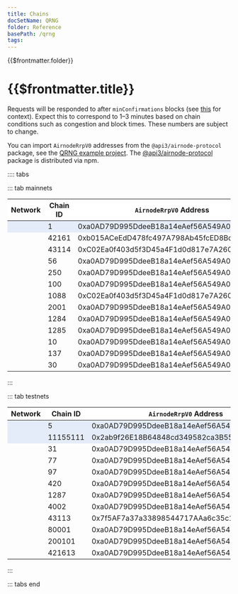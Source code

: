 ```yaml
---
title: Chains
docSetName: QRNG
folder: Reference
basePath: /qrng
tags:
---
```


<style>
  .mainnets th {
    background: white;
    word-wrap: break-word;
    text-align: center;
  }
  .mainnets tr:nth-child(1) { background: #e5ecf9; }
  
  .testnets th {
    background: white;
    word-wrap: break-word;
    text-align: center;
  }
  .testnets tr:nth-child(1) { background: #e5ecf9; }
  .testnets tr:nth-child(2) { background: #e5ecf9; }

</style>

<TitleSpan>{{$frontmatter.folder}}</TitleSpan>

# {{$frontmatter.title}}

Requests will be responded to after `minConfirmations` blocks (see
[this](https://blog.ethereum.org/2015/09/14/on-slow-and-fast-block-times/) for
context). Expect this to correspond to 1–3 minutes based on chain conditions
such as congestion and block times. These numbers are subject to change.

You can import `AirnodeRrpV0` addresses from the `@api3/airnode-protocol`
package, see the
[QRNG example project](https://github.com/api3dao/qrng-example). The
[@api3/airnode-protocol](https://www.npmjs.com/package/@api3/airnode-protocol)
package is distributed via npm.

:::: tabs

::: tab mainnets

<!-- "white-space: nowrap;" on the first row will cause the remaining rows
to not break as well.
-->
<!-- prettier-ignore -->
<div class="mainnets">

| Network                      | Chain ID | `AirnodeRrpV0` Address                                                                                   | `minConfirmations` |
| ---------------------------- | -------- | -------------------------------------------------------------------------------------------------------- | ------------------ |
| <ChainName chainId="1"/>     | 1        | 0xa0AD79D995DdeeB18a14eAef56A549A04e3Aa1Bd <CopyIcon text="0xa0AD79D995DdeeB18a14eAef56A549A04e3Aa1Bd"/> | 6                  |
| <ChainName chainId="42161"/> | 42161    | 0xb015ACeEdD478fc497A798Ab45fcED8BdEd08924 <CopyIcon text="0xb015ACeEdD478fc497A798Ab45fcED8BdEd08924"/> | 25                 |
| <ChainName chainId="43114"/> | 43114    | 0xC02Ea0f403d5f3D45a4F1d0d817e7A2601346c9E <CopyIcon text="0xC02Ea0f403d5f3D45a4F1d0d817e7A2601346c9E"/> | 25                 |
| <ChainName chainId="56"/>    | 56       | 0xa0AD79D995DdeeB18a14eAef56A549A04e3Aa1Bd <CopyIcon text="0xa0AD79D995DdeeB18a14eAef56A549A04e3Aa1Bd"/> | 25                 |
| <ChainName chainId="250"/>   | 250      | 0xa0AD79D995DdeeB18a14eAef56A549A04e3Aa1Bd <CopyIcon text="0xa0AD79D995DdeeB18a14eAef56A549A04e3Aa1Bd"/> | 80                 |
| <ChainName chainId="100"/>   | 100      | 0xa0AD79D995DdeeB18a14eAef56A549A04e3Aa1Bd <CopyIcon text="0xa0AD79D995DdeeB18a14eAef56A549A04e3Aa1Bd"/> | 15                 |
| <ChainName chainId="1088"/>  | 1088     | 0xC02Ea0f403d5f3D45a4F1d0d817e7A2601346c9E <CopyIcon text="0xC02Ea0f403d5f3D45a4F1d0d817e7A2601346c9E"/> | 12                 |
| <ChainName chainId="2001"/>  | 2001     | 0xa0AD79D995DdeeB18a14eAef56A549A04e3Aa1Bd <CopyIcon text="0xa0AD79D995DdeeB18a14eAef56A549A04e3Aa1Bd"/> | 20                 |
| <ChainName chainId="1284"/>  | 1284     | 0xa0AD79D995DdeeB18a14eAef56A549A04e3Aa1Bd <CopyIcon text="0xa0AD79D995DdeeB18a14eAef56A549A04e3Aa1Bd"/> | 6                  |
| <ChainName chainId="1285"/>  | 1285     | 0xa0AD79D995DdeeB18a14eAef56A549A04e3Aa1Bd <CopyIcon text="0xa0AD79D995DdeeB18a14eAef56A549A04e3Aa1Bd"/> | 3                  |
| <ChainName chainId="10"/>    | 10       | 0xa0AD79D995DdeeB18a14eAef56A549A04e3Aa1Bd <CopyIcon text="0xa0AD79D995DdeeB18a14eAef56A549A04e3Aa1Bd"/> | 25                 |
| <ChainName chainId="137"/>   | 137      | 0xa0AD79D995DdeeB18a14eAef56A549A04e3Aa1Bd <CopyIcon text="0xa0AD79D995DdeeB18a14eAef56A549A04e3Aa1Bd"/> | 20                 |
| <ChainName chainId="30"/>    | 30       | 0xa0AD79D995DdeeB18a14eAef56A549A04e3Aa1Bd <CopyIcon text="0xa0AD79D995DdeeB18a14eAef56A549A04e3Aa1Bd"/> | 3                  |

</div>
:::

::: tab testnets

<div class="testnets">

| Network                         | Chain ID | `AirnodeRrpV0` Address                                                                                   | `minConfirmations` |
| ------------------------------- | -------- | -------------------------------------------------------------------------------------------------------- | ------------------ |
| <ChainName chainId="5"/>        | 5        | 0xa0AD79D995DdeeB18a14eAef56A549A04e3Aa1Bd <CopyIcon text="0xa0AD79D995DdeeB18a14eAef56A549A04e3Aa1Bd"/> | 1                  |
| <ChainName chainId="11155111"/> | 11155111 | 0x2ab9f26E18B64848cd349582ca3B55c2d06f507d <CopyIcon text="0x2ab9f26E18B64848cd349582ca3B55c2d06f507d"/> | 1                  |
| <ChainName chainId="31"/>       | 31       | 0xa0AD79D995DdeeB18a14eAef56A549A04e3Aa1Bd <CopyIcon text="0xa0AD79D995DdeeB18a14eAef56A549A04e3Aa1Bd"/> | 1                  |
| <ChainName chainId="77"/>       | 77       | 0xa0AD79D995DdeeB18a14eAef56A549A04e3Aa1Bd <CopyIcon text="0xa0AD79D995DdeeB18a14eAef56A549A04e3Aa1Bd"/> | 1                  |
| <ChainName chainId="97"/>       | 97       | 0xa0AD79D995DdeeB18a14eAef56A549A04e3Aa1Bd <CopyIcon text="0xa0AD79D995DdeeB18a14eAef56A549A04e3Aa1Bd"/> | 1                  |
| <ChainName chainId="420"/>      | 420      | 0xa0AD79D995DdeeB18a14eAef56A549A04e3Aa1Bd <CopyIcon text="0xa0AD79D995DdeeB18a14eAef56A549A04e3Aa1Bd"/> | 1                  |
| <ChainName chainId="1287"/>     | 1287     | 0xa0AD79D995DdeeB18a14eAef56A549A04e3Aa1Bd <CopyIcon text="0xa0AD79D995DdeeB18a14eAef56A549A04e3Aa1Bd"/> | 1                  |
| <ChainName chainId="4002"/>     | 4002     | 0xa0AD79D995DdeeB18a14eAef56A549A04e3Aa1Bd <CopyIcon text="0xa0AD79D995DdeeB18a14eAef56A549A04e3Aa1Bd"/> | 1                  |
| <ChainName chainId="43113"/>    | 43113    | 0x7f5AF7a37a33898544717AAa6c35c111dCe95b28 <CopyIcon text="0x7f5AF7a37a33898544717AAa6c35c111dCe95b28"/> | 1                  |
| <ChainName chainId="80001"/>    | 80001    | 0xa0AD79D995DdeeB18a14eAef56A549A04e3Aa1Bd <CopyIcon text="0xa0AD79D995DdeeB18a14eAef56A549A04e3Aa1Bd"/> | 1                  |
| <ChainName chainId="200101"/>   | 200101   | 0xa0AD79D995DdeeB18a14eAef56A549A04e3Aa1Bd <CopyIcon text="0xa0AD79D995DdeeB18a14eAef56A549A04e3Aa1Bd"/> | 1                  |
| <ChainName chainId="421613"/>   | 421613   | 0xa0AD79D995DdeeB18a14eAef56A549A04e3Aa1Bd <CopyIcon text="0xa0AD79D995DdeeB18a14eAef56A549A04e3Aa1Bd"/> | 1                  |

</div>
:::

::: tabs end
